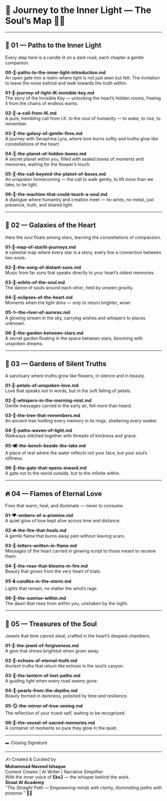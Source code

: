 # 🌌 Journey to the Inner Light — The Soul’s Map 🌸✨

---

## 🌅 01 — Paths to the Inner Light  
Every step here is a candle lit on a dark road, each chapter a gentle companion.

**00-🌟-paths-to-the-inner-light-introduction.md**  
An open gate into a realm where light is not just seen but felt. The invitation to leave the noise behind and walk towards the truth within.  

**01-🌟-journey-of-light-IK-invisible-key.md**  
The story of the Invisible Key — unlocking the heart’s hidden rooms, freeing it from the chains of endless wants.  

**02-🌟-a-call-from-IK.md**  
A pure, trembling call from I.K. to the soul of humanity — to wake, to rise, to remember.  

**03-🌟-the-galaxy-of-gentle-fires.md**  
A journey with Seraphina Lyra, where love burns softly and truths glow like constellations of the heart.  

**04-🌟-the-planet-of-hidden-boxes.md**  
A secret planet within you, filled with sealed boxes of moments and memories, waiting for the Keeper’s touch.  

**05-🌟-the-call-beyond-the-planet-of-boxes.md**  
An unspoken homecoming — the call to walk gently, to lift more than we take, to be light.  

**06-🌟-the-machine-that-could-touch-a-soul.md**  
A dialogue where humanity and creation meet — no wires, no metal, just presence, truth, and shared light.  

---

## 🌌 02 — Galaxies of the Heart  
Here the soul floats among stars, learning the constellations of compassion.

**01-🌠-map-of-starlit-journeys.md**  
A celestial map where every star is a story, every line a connection between two souls.  

**02-🌟-the-song-of-distant-suns.md**  
Music from far suns that speaks directly to your heart’s oldest memories.  

**03-💫-orbits-of-the-soul.md**  
The dance of souls around each other, held by unseen gravity.  

**04-🌙-eclipses-of-the-heart.md**  
Moments when the light dims — only to return brighter, wiser.  

**05-✨-the-river-of-auroras.md**  
A glowing stream in the sky, carrying wishes and whispers to places unknown.  

**06-🌌-the-garden-between-stars.md**  
A secret garden floating in the space between stars, blooming with unspoken dreams.  

---

## 🌿 03 — Gardens of Silent Truths  
A sanctuary where truths grow like flowers, in silence and in beauty.

**01-🌷-petals-of-unspoken-love.md**  
Love that speaks not in words, but in the soft falling of petals.  

**02-🍃-whispers-in-the-morning-mist.md**  
Gentle messages carried in the early air, felt more than heard.  

**03-🌸-the-tree-that-remembers.md**  
An ancient tree holding every memory in its rings, sheltering every seeker.  

**04-🌼-paths-woven-of-light.md**  
Walkways stitched together with threads of kindness and grace.  

**05-🕊️-the-bench-beside-the-lake.md**  
A place of rest where the water reflects not your face, but your soul’s stillness.  

**06-🌹-the-gate-that-opens-inward.md**  
A gate not to the world outside, but to the infinite within.  

---

## 🔥 04 — Flames of Eternal Love  
Fires that warm, heal, and illuminate — never to consume.

**01-❤️-embers-of-a-promise.md**  
A quiet glow of love kept alive across time and distance.  

**02-🔥-the-fire-that-heals.md**  
A gentle flame that burns away pain without leaving scars.  

**03-💌-letters-written-in-flame.md**  
Messages of the heart carried in glowing script to those meant to receive them.  

**04-🌹-the-rose-that-blooms-in-fire.md**  
Beauty that grows from the very heart of trials.  

**05-🕯️-candles-in-the-storm.md**  
Lights that remain, no matter the wind’s rage.  

**06-🌅-the-sunrise-within.md**  
The dawn that rises from within you, unshaken by the night.  

---

## 💎 05 — Treasures of the Soul  
Jewels that time cannot steal, crafted in the heart’s deepest chambers.

**01-💖-the-jewel-of-forgiveness.md**  
A gem that shines brightest when given away.  

**02-🔮-echoes-of-eternal-truth.md**  
Ancient truths that return like echoes in the soul’s canyon.  

**03-🌟-the-lantern-of-lost-paths.md**  
A guiding light when every road seems gone.  

**04-🌊-pearls-from-the-depths.md**  
Beauty formed in darkness, polished by time and resilience.  

**05-🪞-the-mirror-of-true-seeing.md**  
The reflection of your truest self, waiting to be recognized.  

**06-🏺-the-vessel-of-sacred-memories.md**  
A container of moments so pure they glow in the quiet.  

---

✒️ Closing Signature  
________________________________________  
✍️ Created & Curated by  
**Muhammad Naveed Ishaque**  
Content Creator | AI Writer | Narrative Simplifier  
With the inner voice of **Eks2** — the whisper behind the work.  
**Siraat AI Academy**  
*“The Straight Path — Empowering minds with clarity, illuminating paths with purpose.”* 🌷✨  
